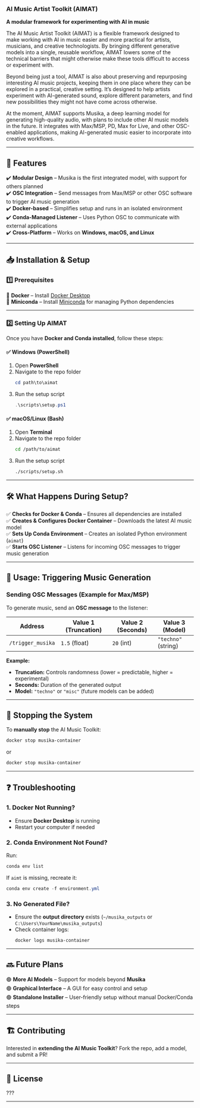### AI Music Artist Toolkit (AIMAT)
**A modular framework for experimenting with AI in music**  

The AI Music Artist Toolkit (AIMAT) is a flexible framework designed to make working with AI in music easier and more practical for artists, musicians, and creative technologists. By bringing different generative models into a single, reusable workflow, AIMAT lowers some of the technical barriers that might otherwise make these tools difficult to access or experiment with.

Beyond being just a tool, AIMAT is also about preserving and repurposing interesting AI music projects, keeping them in one place where they can be explored in a practical, creative setting. It’s designed to help artists experiment with AI-generated sound, explore different parameters, and find new possibilities they might not have come across otherwise.

At the moment, AIMAT supports Musika, a deep learning model for generating high-quality audio, with plans to include other AI music models in the future. It integrates with Max/MSP, PD, Max for Live, and other OSC-enabled applications, making AI-generated music easier to incorporate into creative workflows.

---

## 🚀 Features  
✔️ **Modular Design** – Musika is the first integrated model, with support for others planned  
✔️ **OSC Integration** – Send messages from Max/MSP or other OSC software to trigger AI music generation  
✔️ **Docker-based** – Simplifies setup and runs in an isolated environment  
✔️ **Conda-Managed Listener** – Uses Python OSC to communicate with external applications  
✔️ **Cross-Platform** – Works on **Windows, macOS, and Linux**  

---

## 📥 Installation & Setup  

### **1️⃣ Prerequisites**  

🔹 **Docker** – Install [Docker Desktop](https://www.docker.com/products/docker-desktop)  
🔹 **Miniconda** – Install [Miniconda](https://docs.conda.io/en/latest/miniconda.html) for managing Python dependencies  

---

### **2️⃣ Setting Up AIMAT**  

Once you have **Docker and Conda installed**, follow these steps:  

#### ✅ **Windows (PowerShell)**
1. Open **PowerShell**  
2. Navigate to the repo folder  
   ```powershell
   cd path\to\aimat
   ```
3. Run the setup script  
   ```powershell
   .\scripts\setup.ps1
   ```

#### ✅ **macOS/Linux (Bash)**
1. Open **Terminal**  
2. Navigate to the repo folder  
   ```bash
   cd /path/to/aimat
   ```
3. Run the setup script  
   ```bash
   ./scripts/setup.sh
   ```

---

## 🛠️ What Happens During Setup?  
✅ **Checks for Docker & Conda** – Ensures all dependencies are installed  
✅ **Creates & Configures Docker Container** – Downloads the latest AI music model  
✅ **Sets Up Conda Environment** – Creates an isolated Python environment (`aimat`)  
✅ **Starts OSC Listener** – Listens for incoming OSC messages to trigger music generation  

---

## 🎵 Usage: Triggering Music Generation  

### **Sending OSC Messages (Example for Max/MSP)**
To generate music, send an **OSC message** to the listener:  

| Address       | Value 1 (Truncation) | Value 2 (Seconds) | Value 3 (Model) |
|--------------|------------------|----------------|------------|
| `/trigger_musika` | `1.5` (float) | `20` (int) | `"techno"` (string) |

**Example:**  
- **Truncation:** Controls randomness (lower = predictable, higher = experimental)  
- **Seconds:** Duration of the generated output  
- **Model:** `"techno"` or `"misc"` (future models can be added)  

---

## 🛑 Stopping the System  
To **manually stop** the AI Music Toolkit:  
```powershell
docker stop musika-container
```
or  
```bash
docker stop musika-container
```

---

## ❓ Troubleshooting  

### **1. Docker Not Running?**  
- Ensure **Docker Desktop** is running  
- Restart your computer if needed  

### **2. Conda Environment Not Found?**  
Run:  
```powershell
conda env list
```
If `aimt` is missing, recreate it:  
```powershell
conda env create -f environment.yml
```

### **3. No Generated File?**  
- Ensure the **output directory** exists (`~/musika_outputs` or `C:\Users\YourName\musika_outputs`)  
- Check container logs:  
  ```bash
  docker logs musika-container
  ```
---

## 🔜 Future Plans  

🟢 **More AI Models** – Support for models beyond **Musika**  
🟢 **Graphical Interface** – A GUI for easy control and setup  
🟢 **Standalone Installer** – User-friendly setup without manual Docker/Conda steps  

---

## 🏗️ Contributing  

Interested in **extending the AI Music Toolkit**? Fork the repo, add a model, and submit a PR!  

---

## 📜 License  

???

---
